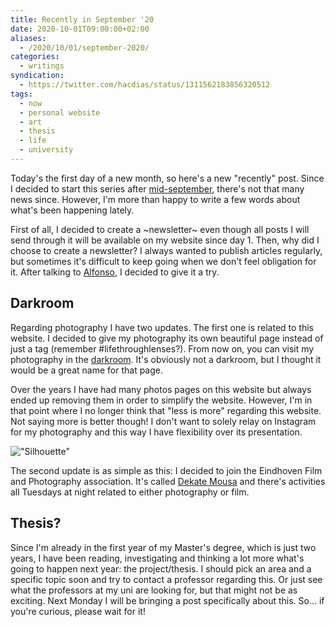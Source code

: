 ```yaml
---
title: Recently in September '20
date: 2020-10-01T09:00:00+02:00
aliases:
  - /2020/10/01/september-2020/
categories:
  - writings
syndication:
  - https://twitter.com/hacdias/status/1311562183856320512
tags:
  - now
  - personal website
  - art
  - thesis
  - life
  - university
---
```


Today's the first day of a new month, so here's a new "recently" post. Since I decided to start this series after [mid-september](/2020/09/21/recently), there's not that many news since. However, I'm more than happy to write a few words about what's been happening lately.

<!--more-->

First of all, I decided to create a ~newsletter~ even though all posts I will send through it will be available on my website since day 1. Then, why did I choose to create a newsletter? I always wanted to publish articles regularly, but sometimes it's difficult to keep going when we don't feel obligation for it. After talking to [Alfonso](https://twitter.com/adlrocha), I decided to give it a try.

## Darkroom

Regarding photography I have two updates. The first one is related to this website. I decided to give my photography its own beautiful page instead of just a tag (remember #lifethroughlenses?). From now on, you can visit my photography in the [darkroom](/photos). It's obviously not a darkroom, but I thought it would be a great name for that page.

Over the years I have had many photos pages on this website but always ended up removing them in order to simplify the website. However, I'm in that point where I no longer think that "less is more" regarding this website. Not saying more is better though! I don't want to solely relay on Instagram for my photography and this way I have flexibility over its presentation.

![["Silhouette"](/2020/09/27/silhouette)](image:2020-09-27-silhouette)

The second update is as simple as this: I decided to join the Eindhoven Film and Photography association. It's called [Dekate Mousa](http://dekatemousa.nl/) and there's activities all Tuesdays at night related to either photography or film.

## Thesis?

Since I'm already in the first year of my Master's degree, which is just two years, I have been reading, investigating and thinking a lot more what's going to happen next year: the project/thesis. I should pick an area and a specific topic soon and try to contact a professor regarding this. Or just see what the professors at my uni are looking for, but that might not be as exciting. Next Monday I will be bringing a post specifically about this. So... if you're curious, please wait for it!
